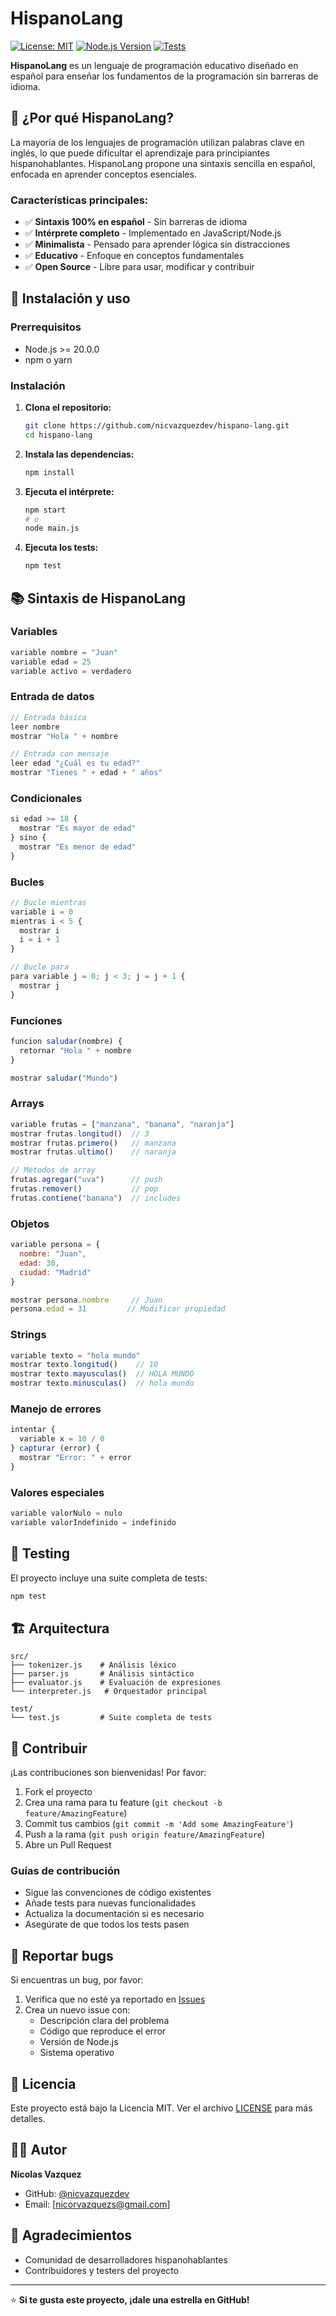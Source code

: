 # HispanoLang

[![License: MIT](https://img.shields.io/badge/License-MIT-yellow.svg)](https://opensource.org/licenses/MIT)
[![Node.js Version](https://img.shields.io/badge/node-%3E%3D20.0.0-brightgreen)](https://nodejs.org/)
[![Tests](https://img.shields.io/badge/tests-182%20passed-brightgreen)](https://github.com/nicvazquezdev/hispano-lang)

**HispanoLang** es un lenguaje de programación educativo diseñado en español para enseñar los fundamentos de la programación sin barreras de idioma.

## 🎯 ¿Por qué HispanoLang?

La mayoría de los lenguajes de programación utilizan palabras clave en inglés, lo que puede dificultar el aprendizaje para principiantes hispanohablantes. HispanoLang propone una sintaxis sencilla en español, enfocada en aprender conceptos esenciales.

### Características principales:

- ✅ **Sintaxis 100% en español** - Sin barreras de idioma
- ✅ **Intérprete completo** - Implementado en JavaScript/Node.js
- ✅ **Minimalista** - Pensado para aprender lógica sin distracciones
- ✅ **Educativo** - Enfoque en conceptos fundamentales
- ✅ **Open Source** - Libre para usar, modificar y contribuir

## 🚀 Instalación y uso

### Prerrequisitos

- Node.js >= 20.0.0
- npm o yarn

### Instalación

1. **Clona el repositorio:**

   ```bash
   git clone https://github.com/nicvazquezdev/hispano-lang.git
   cd hispano-lang
   ```

2. **Instala las dependencias:**

   ```bash
   npm install
   ```

3. **Ejecuta el intérprete:**

   ```bash
   npm start
   # o
   node main.js
   ```

4. **Ejecuta los tests:**
   ```bash
   npm test
   ```

## 📚 Sintaxis de HispanoLang

### Variables

```javascript
variable nombre = "Juan"
variable edad = 25
variable activo = verdadero
```

### Entrada de datos

```javascript
// Entrada básica
leer nombre
mostrar "Hola " + nombre

// Entrada con mensaje
leer edad "¿Cuál es tu edad?"
mostrar "Tienes " + edad + " años"
```

### Condicionales

```javascript
si edad >= 18 {
  mostrar "Es mayor de edad"
} sino {
  mostrar "Es menor de edad"
}
```

### Bucles

```javascript
// Bucle mientras
variable i = 0
mientras i < 5 {
  mostrar i
  i = i + 1
}

// Bucle para
para variable j = 0; j < 3; j = j + 1 {
  mostrar j
}
```

### Funciones

```javascript
funcion saludar(nombre) {
  retornar "Hola " + nombre
}

mostrar saludar("Mundo")
```

### Arrays

```javascript
variable frutas = ["manzana", "banana", "naranja"]
mostrar frutas.longitud()  // 3
mostrar frutas.primero()   // manzana
mostrar frutas.ultimo()    // naranja

// Métodos de array
frutas.agregar("uva")      // push
frutas.remover()           // pop
frutas.contiene("banana")  // includes
```

### Objetos

```javascript
variable persona = {
  nombre: "Juan",
  edad: 30,
  ciudad: "Madrid"
}

mostrar persona.nombre     // Juan
persona.edad = 31         // Modificar propiedad
```

### Strings

```javascript
variable texto = "hola mundo"
mostrar texto.longitud()    // 10
mostrar texto.mayusculas()  // HOLA MUNDO
mostrar texto.minusculas()  // hola mundo
```

### Manejo de errores

```javascript
intentar {
  variable x = 10 / 0
} capturar (error) {
  mostrar "Error: " + error
}
```

### Valores especiales

```javascript
variable valorNulo = nulo
variable valorIndefinido = indefinido
```

## 🧪 Testing

El proyecto incluye una suite completa de tests:

```bash
npm test
```

## 🏗️ Arquitectura

```
src/
├── tokenizer.js    # Análisis léxico
├── parser.js       # Análisis sintáctico
├── evaluator.js    # Evaluación de expresiones
└── interpreter.js   # Orquestador principal

test/
└── test.js         # Suite completa de tests
```

## 🤝 Contribuir

¡Las contribuciones son bienvenidas! Por favor:

1. Fork el proyecto
2. Crea una rama para tu feature (`git checkout -b feature/AmazingFeature`)
3. Commit tus cambios (`git commit -m 'Add some AmazingFeature'`)
4. Push a la rama (`git push origin feature/AmazingFeature`)
5. Abre un Pull Request

### Guías de contribución

- Sigue las convenciones de código existentes
- Añade tests para nuevas funcionalidades
- Actualiza la documentación si es necesario
- Asegúrate de que todos los tests pasen

## 🐛 Reportar bugs

Si encuentras un bug, por favor:

1. Verifica que no esté ya reportado en [Issues](https://github.com/nicvazquezdev/hispano-lang/issues)
2. Crea un nuevo issue con:
   - Descripción clara del problema
   - Código que reproduce el error
   - Versión de Node.js
   - Sistema operativo

## 📄 Licencia

Este proyecto está bajo la Licencia MIT. Ver el archivo [LICENSE](LICENSE) para más detalles.

## 👨‍💻 Autor

**Nicolas Vazquez**

- GitHub: [@nicvazquezdev](https://github.com/nicvazquezdev)
- Email: [nicorvazquezs@gmail.com]

## 🙏 Agradecimientos

- Comunidad de desarrolladores hispanohablantes
- Contribuidores y testers del proyecto

---

⭐ **Si te gusta este proyecto, ¡dale una estrella en GitHub!**
